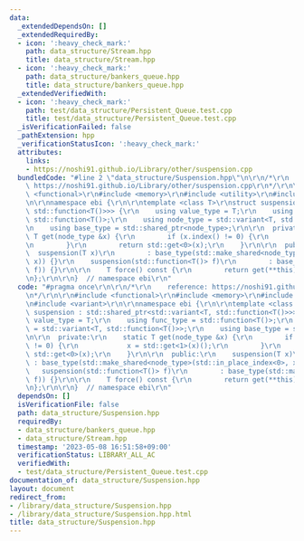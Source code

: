 ```yaml
---
data:
  _extendedDependsOn: []
  _extendedRequiredBy:
  - icon: ':heavy_check_mark:'
    path: data_structure/Stream.hpp
    title: data_structure/Stream.hpp
  - icon: ':heavy_check_mark:'
    path: data_structure/bankers_queue.hpp
    title: data_structure/bankers_queue.hpp
  _extendedVerifiedWith:
  - icon: ':heavy_check_mark:'
    path: test/data_structure/Persistent_Queue.test.cpp
    title: test/data_structure/Persistent_Queue.test.cpp
  _isVerificationFailed: false
  _pathExtension: hpp
  _verificationStatusIcon: ':heavy_check_mark:'
  attributes:
    links:
    - https://noshi91.github.io/Library/other/suspension.cpp
  bundledCode: "#line 2 \"data_structure/Suspension.hpp\"\n\r\n/*\r\n    reference:\
    \ https://noshi91.github.io/Library/other/suspension.cpp\r\n*/\r\n\r\n#include\
    \ <functional>\r\n#include <memory>\r\n#include <utility>\r\n#include <variant>\r\
    \n\r\nnamespace ebi {\r\n\r\ntemplate <class T>\r\nstruct suspension : std::shared_ptr<std::variant<T,\
    \ std::function<T()>>> {\r\n    using value_type = T;\r\n    using func_type =\
    \ std::function<T()>;\r\n    using node_type = std::variant<T, std::function<T()>>;\r\
    \n    using base_type = std::shared_ptr<node_type>;\r\n\r\n  private:\r\n    static\
    \ T get(node_type &x) {\r\n        if (x.index() != 0) {\r\n            x = std::get<1>(x)();\r\
    \n        }\r\n        return std::get<0>(x);\r\n    }\r\n\r\n  public:\r\n  \
    \  suspension(T x)\r\n        : base_type(std::make_shared<node_type>(std::in_place_index<0>,\
    \ x)) {}\r\n    suspension(std::function<T()> f)\r\n        : base_type(std::make_shared<node_type>(std::in_place_index<1>,\
    \ f)) {}\r\n\r\n    T force() const {\r\n        return get(**this);\r\n    }\r\
    \n};\r\n\r\n}  // namespace ebi\r\n"
  code: "#pragma once\r\n\r\n/*\r\n    reference: https://noshi91.github.io/Library/other/suspension.cpp\r\
    \n*/\r\n\r\n#include <functional>\r\n#include <memory>\r\n#include <utility>\r\
    \n#include <variant>\r\n\r\nnamespace ebi {\r\n\r\ntemplate <class T>\r\nstruct\
    \ suspension : std::shared_ptr<std::variant<T, std::function<T()>>> {\r\n    using\
    \ value_type = T;\r\n    using func_type = std::function<T()>;\r\n    using node_type\
    \ = std::variant<T, std::function<T()>>;\r\n    using base_type = std::shared_ptr<node_type>;\r\
    \n\r\n  private:\r\n    static T get(node_type &x) {\r\n        if (x.index()\
    \ != 0) {\r\n            x = std::get<1>(x)();\r\n        }\r\n        return\
    \ std::get<0>(x);\r\n    }\r\n\r\n  public:\r\n    suspension(T x)\r\n       \
    \ : base_type(std::make_shared<node_type>(std::in_place_index<0>, x)) {}\r\n \
    \   suspension(std::function<T()> f)\r\n        : base_type(std::make_shared<node_type>(std::in_place_index<1>,\
    \ f)) {}\r\n\r\n    T force() const {\r\n        return get(**this);\r\n    }\r\
    \n};\r\n\r\n}  // namespace ebi\r\n"
  dependsOn: []
  isVerificationFile: false
  path: data_structure/Suspension.hpp
  requiredBy:
  - data_structure/bankers_queue.hpp
  - data_structure/Stream.hpp
  timestamp: '2023-05-08 16:51:58+09:00'
  verificationStatus: LIBRARY_ALL_AC
  verifiedWith:
  - test/data_structure/Persistent_Queue.test.cpp
documentation_of: data_structure/Suspension.hpp
layout: document
redirect_from:
- /library/data_structure/Suspension.hpp
- /library/data_structure/Suspension.hpp.html
title: data_structure/Suspension.hpp
---
```

